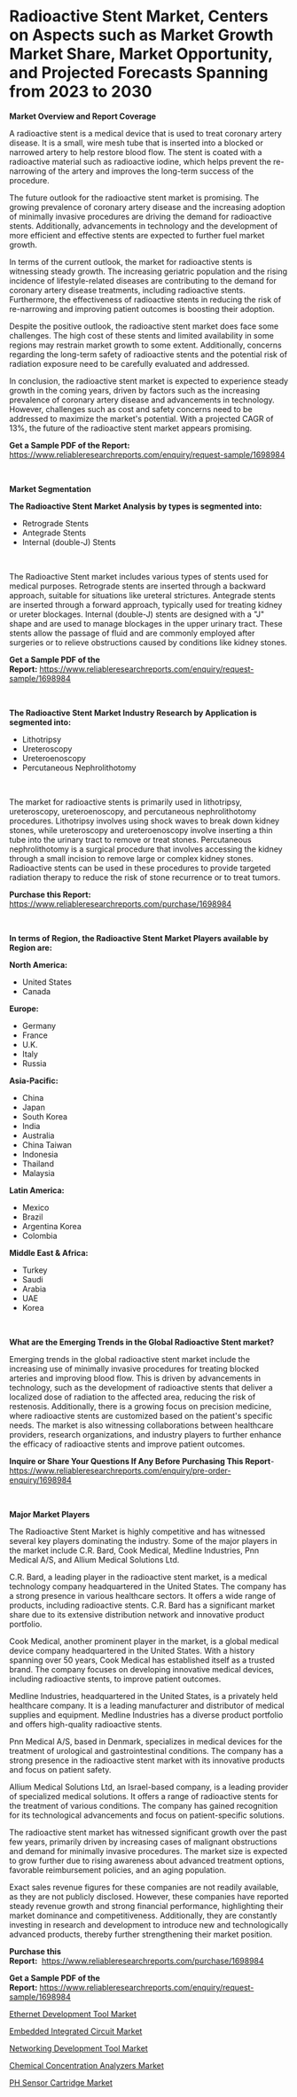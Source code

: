 <p><h1>Radioactive Stent Market, Centers on Aspects such as Market Growth Market Share, Market Opportunity, and Projected Forecasts Spanning from 2023 to 2030</h1></p><p><strong>Market Overview and Report Coverage</strong></p>
<p><p>A radioactive stent is a medical device that is used to treat coronary artery disease. It is a small, wire mesh tube that is inserted into a blocked or narrowed artery to help restore blood flow. The stent is coated with a radioactive material such as radioactive iodine, which helps prevent the re-narrowing of the artery and improves the long-term success of the procedure.</p><p>The future outlook for the radioactive stent market is promising. The growing prevalence of coronary artery disease and the increasing adoption of minimally invasive procedures are driving the demand for radioactive stents. Additionally, advancements in technology and the development of more efficient and effective stents are expected to further fuel market growth.</p><p>In terms of the current outlook, the market for radioactive stents is witnessing steady growth. The increasing geriatric population and the rising incidence of lifestyle-related diseases are contributing to the demand for coronary artery disease treatments, including radioactive stents. Furthermore, the effectiveness of radioactive stents in reducing the risk of re-narrowing and improving patient outcomes is boosting their adoption.</p><p>Despite the positive outlook, the radioactive stent market does face some challenges. The high cost of these stents and limited availability in some regions may restrain market growth to some extent. Additionally, concerns regarding the long-term safety of radioactive stents and the potential risk of radiation exposure need to be carefully evaluated and addressed.</p><p>In conclusion, the radioactive stent market is expected to experience steady growth in the coming years, driven by factors such as the increasing prevalence of coronary artery disease and advancements in technology. However, challenges such as cost and safety concerns need to be addressed to maximize the market's potential. With a projected CAGR of 13%, the future of the radioactive stent market appears promising.</p></p>
<p><strong>Get a Sample PDF of the Report:</strong> <a href="https://www.reliableresearchreports.com/enquiry/request-sample/1698984">https://www.reliableresearchreports.com/enquiry/request-sample/1698984</a></p>
<p>&nbsp;</p>
<p><strong>Market Segmentation</strong></p>
<p><strong>The Radioactive Stent Market Analysis by types is segmented into:</strong></p>
<p><ul><li>Retrograde Stents</li><li>Antegrade Stents</li><li>Internal (double-J) Stents</li></ul></p>
<p>&nbsp;</p>
<p><p>The Radioactive Stent market includes various types of stents used for medical purposes. Retrograde stents are inserted through a backward approach, suitable for situations like ureteral strictures. Antegrade stents are inserted through a forward approach, typically used for treating kidney or ureter blockages. Internal (double-J) stents are designed with a "J" shape and are used to manage blockages in the upper urinary tract. These stents allow the passage of fluid and are commonly employed after surgeries or to relieve obstructions caused by conditions like kidney stones.</p></p>
<p><strong>Get a Sample PDF of the Report:</strong>&nbsp;<a href="https://www.reliableresearchreports.com/enquiry/request-sample/1698984">https://www.reliableresearchreports.com/enquiry/request-sample/1698984</a></p>
<p>&nbsp;</p>
<p><strong>The Radioactive Stent Market Industry Research by Application is segmented into:</strong></p>
<p><ul><li>Lithotripsy</li><li>Ureteroscopy</li><li>Ureteroenoscopy</li><li>Percutaneous Nephrolithotomy</li></ul></p>
<p>&nbsp;</p>
<p><p>The market for radioactive stents is primarily used in lithotripsy, ureteroscopy, ureteroenoscopy, and percutaneous nephrolithotomy procedures. Lithotripsy involves using shock waves to break down kidney stones, while ureteroscopy and ureteroenoscopy involve inserting a thin tube into the urinary tract to remove or treat stones. Percutaneous nephrolithotomy is a surgical procedure that involves accessing the kidney through a small incision to remove large or complex kidney stones. Radioactive stents can be used in these procedures to provide targeted radiation therapy to reduce the risk of stone recurrence or to treat tumors.</p></p>
<p><strong>Purchase this Report:</strong>&nbsp; <a href="https://www.reliableresearchreports.com/purchase/1698984">https://www.reliableresearchreports.com/purchase/1698984</a></p>
<p>&nbsp;</p>
<p><strong>In terms of Region, the Radioactive Stent Market Players available by Region are:</strong></p>
<p>
    <p> <strong> North America: </strong>
        <ul>
            <li>United States</li>
            <li>Canada</li>
        </ul>
        </p> 
    <p> <strong> Europe: </strong>
        <ul>
            <li>Germany</li>
            <li>France</li>
            <li>U.K.</li>
            <li>Italy</li>
            <li>Russia</li>
        </ul>
        </p> 
    <p> <strong> Asia-Pacific: </strong>
        <ul>
            <li>China</li>
            <li>Japan</li>
            <li>South Korea</li>
            <li>India</li>
            <li>Australia</li>
            <li>China Taiwan</li>
            <li>Indonesia</li>
            <li>Thailand</li>
            <li>Malaysia</li>
        </ul>
        </p> 
    <p> <strong> Latin America: </strong>
        <ul>
            <li>Mexico</li>
            <li>Brazil</li>
            <li>Argentina Korea</li>
            <li>Colombia</li>
        </ul>
        </p> 
    <p> <strong> Middle East & Africa: </strong>
        <ul>
            <li>Turkey</li>
            <li>Saudi</li>
            <li>Arabia</li>
            <li>UAE</li>
            <li>Korea</li>
        </ul>
    </p>
    </p>
<p>&nbsp;</p>
<p><strong>What are the Emerging Trends in the Global Radioactive Stent market?</strong></p>
<p><p>Emerging trends in the global radioactive stent market include the increasing use of minimally invasive procedures for treating blocked arteries and improving blood flow. This is driven by advancements in technology, such as the development of radioactive stents that deliver a localized dose of radiation to the affected area, reducing the risk of restenosis. Additionally, there is a growing focus on precision medicine, where radioactive stents are customized based on the patient's specific needs. The market is also witnessing collaborations between healthcare providers, research organizations, and industry players to further enhance the efficacy of radioactive stents and improve patient outcomes.</p></p>
<p><strong>Inquire or Share Your Questions If Any Before Purchasing This Report</strong>- <a href="https://www.reliableresearchreports.com/enquiry/pre-order-enquiry/1698984">https://www.reliableresearchreports.com/enquiry/pre-order-enquiry/1698984</a></p>
<p>&nbsp;</p>
<p><strong>Major Market Players</strong></p>
<p><p>The Radioactive Stent Market is highly competitive and has witnessed several key players dominating the industry. Some of the major players in the market include C.R. Bard, Cook Medical, Medline Industries, Pnn Medical A/S, and Allium Medical Solutions Ltd.</p><p>C.R. Bard, a leading player in the radioactive stent market, is a medical technology company headquartered in the United States. The company has a strong presence in various healthcare sectors. It offers a wide range of products, including radioactive stents. C.R. Bard has a significant market share due to its extensive distribution network and innovative product portfolio.</p><p>Cook Medical, another prominent player in the market, is a global medical device company headquartered in the United States. With a history spanning over 50 years, Cook Medical has established itself as a trusted brand. The company focuses on developing innovative medical devices, including radioactive stents, to improve patient outcomes.</p><p>Medline Industries, headquartered in the United States, is a privately held healthcare company. It is a leading manufacturer and distributor of medical supplies and equipment. Medline Industries has a diverse product portfolio and offers high-quality radioactive stents.</p><p>Pnn Medical A/S, based in Denmark, specializes in medical devices for the treatment of urological and gastrointestinal conditions. The company has a strong presence in the radioactive stent market with its innovative products and focus on patient safety.</p><p>Allium Medical Solutions Ltd, an Israel-based company, is a leading provider of specialized medical solutions. It offers a range of radioactive stents for the treatment of various conditions. The company has gained recognition for its technological advancements and focus on patient-specific solutions.</p><p>The radioactive stent market has witnessed significant growth over the past few years, primarily driven by increasing cases of malignant obstructions and demand for minimally invasive procedures. The market size is expected to grow further due to rising awareness about advanced treatment options, favorable reimbursement policies, and an aging population.</p><p>Exact sales revenue figures for these companies are not readily available, as they are not publicly disclosed. However, these companies have reported steady revenue growth and strong financial performance, highlighting their market dominance and competitiveness. Additionally, they are constantly investing in research and development to introduce new and technologically advanced products, thereby further strengthening their market position.</p></p>
<p><strong>Purchase this Report:</strong>&nbsp;&nbsp;<a href="https://www.reliableresearchreports.com/purchase/1698984">https://www.reliableresearchreports.com/purchase/1698984</a></p>
<p></p>
<p><strong>Get a Sample PDF of the Report:</strong>&nbsp;<a href="https://www.reliableresearchreports.com/enquiry/request-sample/1698984">https://www.reliableresearchreports.com/enquiry/request-sample/1698984</a></p>
<p><p><a href="https://www.linkedin.com/pulse/ethernet-development-tool-market-size-share-global-analysis-v3one/">Ethernet Development Tool Market</a></p><p><a href="https://www.linkedin.com/pulse/embedded-integrated-circuit-market-size-share-global-analysis-jtfve/">Embedded Integrated Circuit Market</a></p><p><a href="https://www.linkedin.com/pulse/networking-development-tool-market-challenges-opportunities-sodae/">Networking Development Tool Market</a></p><p><a href="https://medium.com/@marieriley2012/chemical-concentration-analyzers-market-trends-and-market-analysis-forecasted-for-period-2023-2030-64d35f8dd13a">Chemical Concentration Analyzers Market</a></p><p><a href="https://medium.com/@brendajames1938/ph-sensor-cartridge-market-insights-into-market-cagr-market-trends-and-growth-strategies-4daa68a01974">PH Sensor Cartridge Market</a></p></p>